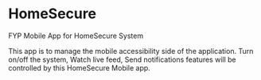 # HomeSecure
FYP Mobile App for HomeSecure System

This app is to manage the mobile accessibility side of the application. 
Turn on/off the system, Watch live feed, Send notifications features will be controlled by this HomeSecure Mobile app.

